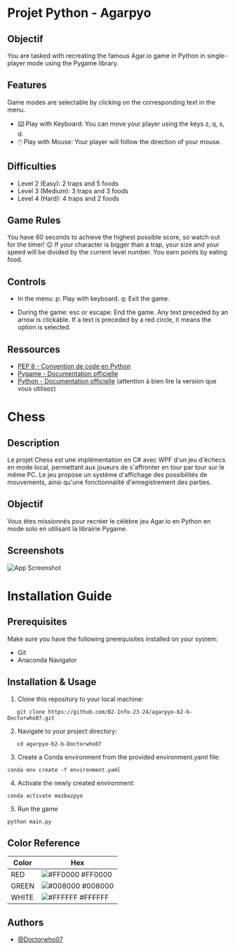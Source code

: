 # Projet Python - Agarpyo

## Objectif

You are tasked with recreating the famous Agar.io game in Python in single-player mode using the Pygame library.

## Features

Game modes are selectable by clicking on the corresponding text in the menu.

- ⌨️ Play with Keyboard: You can move your player using the keys z, q, s, d.
- 🖱️ Play with Mouse: Your player will follow the direction of your mouse.

## Difficulties

- Level 2 (Easy): 2 traps and 5 foods
- Level 3 (Medium): 3 traps and 3 foods
- Level 4 (Hard): 4 traps and 2 foods

## Game Rules

You have 60 seconds to achieve the highest possible score, so watch out for the timer! 😉
If your character is bigger than a trap, your size and your speed will be divided by the current level number.
You earn points by eating food.

## Controls 

- In the menu:
p: Play with keyboard.
q: Exit the game.

- During the game:
esc or escape: End the game.
Any text preceded by an arrow is clickable. If a text is preceded by a red circle, it means the option is selected.

## Ressources

- [PEP 8 - Convention de code en Python](https://peps.python.org/pep-0008/)
- [Pygame - Documentation officielle](https://www.pygame.org/docs/)
- [Python - Documentation officielle](https://docs.python.org/3/) (attention à bien lire la version que vous utilisez)

# Chess

## Description

Le projet Chess est une implémentation en C# avec WPF d'un jeu d'échecs en mode local, permettant aux joueurs de s'affronter en tour par tour sur le même PC. Le jeu propose un système d'affichage des possibilités de mouvements, ainsi qu'une fonctionnalité d'enregistrement des parties.


## Objectif

Vous êtes missionnés pour recréer le célèbre jeu Agar.io en Python en mode solo en utilisant la librairie Pygame.

## Screenshots

![App Screenshot](https://via.placeholder.com/468x300?text=App+Screenshot+Here)


# Installation Guide

## Prerequisites

Make sure you have the following prerequisites installed on your system:

- Git
- Anaconda Navigator

## Installation & Usage

1. Clone this repository to your local machine:

```
   git clone https://github.com/B2-Info-23-24/agarpyo-b2-b-Doctorwho07.git
```

2. Navigate to your project directory:

```
   cd agarpyo-b2-b-Doctorwho07
```

3. Create a Conda environment from the provided environment.yaml file:

```
conda env create -f environment.yaml
```

4. Activate the newly created environment:

```
conda activate mazbazpyo
```

5. Run the game

```
python main.py
```

## Color Reference

| Color             | Hex                                                                |
| ----------------- | ------------------------------------------------------------------ |
| RED | ![#FF0000](https://via.placeholder.com/10/FF0000?text=+) #FF0000 |
| GREEN | ![#008000](https://via.placeholder.com/10/008000?text=+) #008000 |
| WHITE | ![#FFFFFF](https://via.placeholder.com/10/FFFFFF?text=+) #FFFFFF |

## Authors

- [@Doctorwho07](https://github.com/Doctorwho07)

